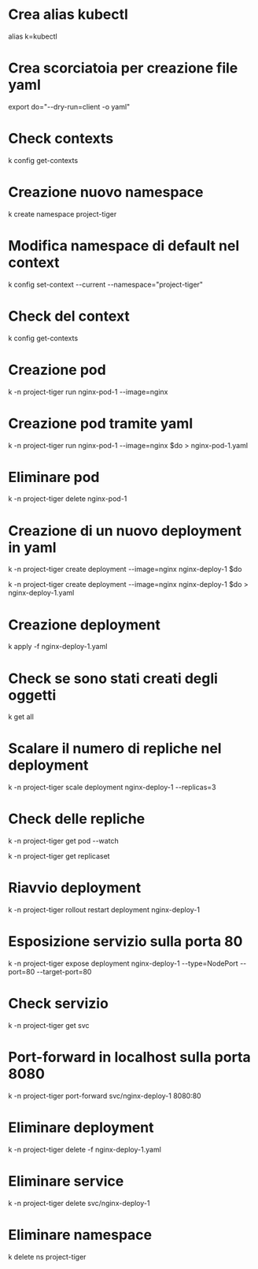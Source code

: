 # Crea alias kubectl
alias k=kubectl

# Crea scorciatoia per creazione file yaml
export do="--dry-run=client -o yaml"

# Check contexts
k config get-contexts

# Creazione nuovo namespace
k create namespace project-tiger

# Modifica namespace di default nel context
k config set-context --current --namespace="project-tiger"

# Check del context
k config get-contexts

# Creazione pod
k -n project-tiger run nginx-pod-1 --image=nginx

# Creazione pod tramite yaml
k -n project-tiger run nginx-pod-1 --image=nginx $do > nginx-pod-1.yaml

# Eliminare pod
k -n project-tiger delete nginx-pod-1

# Creazione di un nuovo deployment in yaml
k -n project-tiger create deployment --image=nginx nginx-deploy-1 $do 

k -n project-tiger create deployment --image=nginx nginx-deploy-1 $do > nginx-deploy-1.yaml

# Creazione deployment
k apply -f nginx-deploy-1.yaml

# Check se sono stati creati degli oggetti
k get all

# Scalare il numero di repliche nel deployment
k -n project-tiger scale deployment nginx-deploy-1 --replicas=3

# Check delle repliche
k -n project-tiger get pod --watch

k -n project-tiger get replicaset

# Riavvio deployment

k -n project-tiger rollout restart deployment nginx-deploy-1 

# Esposizione servizio sulla porta 80
k -n project-tiger expose deployment nginx-deploy-1 --type=NodePort --port=80 --target-port=80

# Check servizio
k -n project-tiger get svc

# Port-forward in localhost sulla porta 8080
k -n project-tiger port-forward svc/nginx-deploy-1 8080:80

# Eliminare deployment
k -n project-tiger delete -f nginx-deploy-1.yaml

# Eliminare service
k -n project-tiger delete svc/nginx-deploy-1

# Eliminare namespace
k delete ns project-tiger
